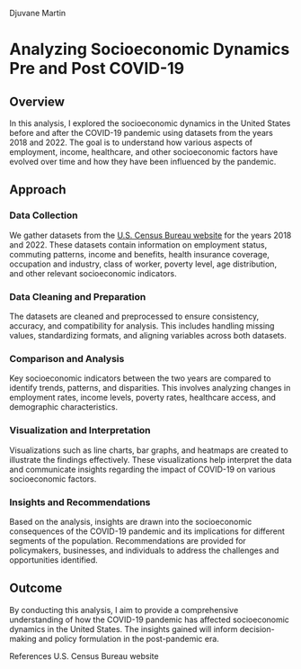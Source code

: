 Djuvane Martin

# Analyzing Socioeconomic Dynamics Pre and Post COVID-19

## Overview

In this analysis, I explored the socioeconomic dynamics in the United States before and after the COVID-19 pandemic using datasets from the years 2018 and 2022. The goal is to understand how various aspects of employment, income, healthcare, and other socioeconomic factors have evolved over time and how they have been influenced by the pandemic.

## Approach

### Data Collection
We gather datasets from the [U.S. Census Bureau website](https://www.census.gov/) for the years 2018 and 2022. These datasets contain information on employment status, commuting patterns, income and benefits, health insurance coverage, occupation and industry, class of worker, poverty level, age distribution, and other relevant socioeconomic indicators.

### Data Cleaning and Preparation
The datasets are cleaned and preprocessed to ensure consistency, accuracy, and compatibility for analysis. This includes handling missing values, standardizing formats, and aligning variables across both datasets.

### Comparison and Analysis
Key socioeconomic indicators between the two years are compared to identify trends, patterns, and disparities. This involves analyzing changes in employment rates, income levels, poverty rates, healthcare access, and demographic characteristics.

### Visualization and Interpretation
Visualizations such as line charts, bar graphs, and heatmaps are created to illustrate the findings effectively. These visualizations help interpret the data and communicate insights regarding the impact of COVID-19 on various socioeconomic factors.

### Insights and Recommendations
Based on the analysis, insights are drawn into the socioeconomic consequences of the COVID-19 pandemic and its implications for different segments of the population. Recommendations are provided for policymakers, businesses, and individuals to address the challenges and opportunities identified.

## Outcome

By conducting this analysis, I aim to provide a comprehensive understanding of how the COVID-19 pandemic has affected socioeconomic dynamics in the United States. The insights gained will inform decision-making and policy formulation in the post-pandemic era.

References
U.S. Census Bureau website 